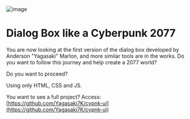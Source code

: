 ![image](https://github.com/user-attachments/assets/8f7948fc-2a50-4fec-bbb7-a00f02b9ac7a)

# Dialog Box like a Cyberpunk 2077

You are now looking at the first version of the dialog box developed by Anderson "Yagasaki" Marlon, and more similar tools are in the works. Do you want to follow this journey and help create a 2077 world?

Do you want to proceed?

Using only HTML, CSS and JS.

You want to see a full project? Access: [https://github.com/Yagasaki7K/cypnk-ui](https://github.com/Yagasaki7K/cypnk-ui)
